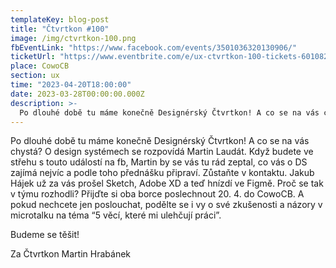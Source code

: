 ```yaml
---
templateKey: blog-post
title: "Čtvrtkon #100"
image: /img/ctvrtkon-100.png
fbEventLink: "https://www.facebook.com/events/3501036320130906/"
ticketUrl: "https://www.eventbrite.com/e/ux-ctvrtkon-100-tickets-601082432737"
place: CowoCB
section: ux
time: "2023-04-20T18:00:00"
date: 2023-03-28T00:00:00.000Z
description: >-
  Po dlouhé době tu máme konečně Designérský Čtvrtkon! A co se na vás chystá? O design systémech se rozpovídá Martin Laudát. Jakub Hájek už za vás prošel Sketch, Adobe XD a teď hnízdí ve Figmě.
---
```


Po dlouhé době tu máme konečně Designérský Čtvrtkon! A co se na vás chystá? O design systémech se rozpovídá Martin Laudát. Když budete ve střehu s touto událostí na fb, Martin by se vás tu rád zeptal, co vás o DS zajímá nejvíc a podle toho přednášku připraví. Zůstaňte v kontaktu. Jakub Hájek už za vás prošel Sketch, Adobe XD a teď hnízdí ve Figmě. Proč se tak v týmu rozhodli? Přijďte si oba borce poslechnout 20. 4. do CowoCB. A pokud nechcete jen poslouchat, podělte se i vy o své zkušenosti a názory v microtalku na téma “5 věcí, které mi ulehčují práci”.

Budeme se těšit!

Za Čtvrtkon Martin Hrabánek